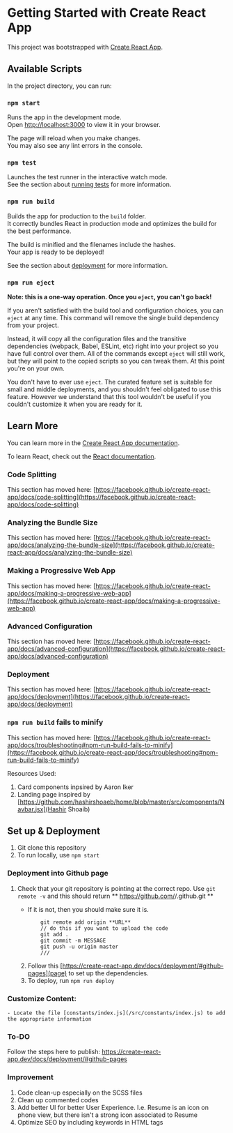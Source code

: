 # Getting Started with Create React App

This project was bootstrapped with [Create React App](https://github.com/facebook/create-react-app).

## Available Scripts

In the project directory, you can run:

### `npm start`

Runs the app in the development mode.\
Open [http://localhost:3000](http://localhost:3000) to view it in your browser.

The page will reload when you make changes.\
You may also see any lint errors in the console.

### `npm test`

Launches the test runner in the interactive watch mode.\
See the section about [running tests](https://facebook.github.io/create-react-app/docs/running-tests) for more information.

### `npm run build`

Builds the app for production to the `build` folder.\
It correctly bundles React in production mode and optimizes the build for the best performance.

The build is minified and the filenames include the hashes.\
Your app is ready to be deployed!

See the section about [deployment](https://facebook.github.io/create-react-app/docs/deployment) for more information.

### `npm run eject`

**Note: this is a one-way operation. Once you `eject`, you can't go back!**

If you aren't satisfied with the build tool and configuration choices, you can `eject` at any time. This command will remove the single build dependency from your project.

Instead, it will copy all the configuration files and the transitive dependencies (webpack, Babel, ESLint, etc) right into your project so you have full control over them. All of the commands except `eject` will still work, but they will point to the copied scripts so you can tweak them. At this point you're on your own.

You don't have to ever use `eject`. The curated feature set is suitable for small and middle deployments, and you shouldn't feel obligated to use this feature. However we understand that this tool wouldn't be useful if you couldn't customize it when you are ready for it.

## Learn More

You can learn more in the [Create React App documentation](https://facebook.github.io/create-react-app/docs/getting-started).

To learn React, check out the [React documentation](https://reactjs.org/).

### Code Splitting

This section has moved here: [https://facebook.github.io/create-react-app/docs/code-splitting](https://facebook.github.io/create-react-app/docs/code-splitting)

### Analyzing the Bundle Size

This section has moved here: [https://facebook.github.io/create-react-app/docs/analyzing-the-bundle-size](https://facebook.github.io/create-react-app/docs/analyzing-the-bundle-size)

### Making a Progressive Web App

This section has moved here: [https://facebook.github.io/create-react-app/docs/making-a-progressive-web-app](https://facebook.github.io/create-react-app/docs/making-a-progressive-web-app)

### Advanced Configuration

This section has moved here: [https://facebook.github.io/create-react-app/docs/advanced-configuration](https://facebook.github.io/create-react-app/docs/advanced-configuration)

### Deployment

This section has moved here: [https://facebook.github.io/create-react-app/docs/deployment](https://facebook.github.io/create-react-app/docs/deployment)

### `npm run build` fails to minify

This section has moved here: [https://facebook.github.io/create-react-app/docs/troubleshooting#npm-run-build-fails-to-minify](https://facebook.github.io/create-react-app/docs/troubleshooting#npm-run-build-fails-to-minify)



Resources Used:
1) Card components inpsired by Aaron Iker
2) Landing page inspired by [https://github.com/hashirshoaeb/home/blob/master/src/components/Navbar.jsx](Hashir Shoaib) 


## Set up & Deployment
1) Git clone this repository
2) To run locally, use ```npm start```

### Deployment into Github page
 1) Check that your git repository is pointing at the correct repo. Use ```git remote -v``` and this should return ** https://github.com/<username>/<username>.github.git **
    - If it is not, then you should make sure it is. 
        ```git remote remove origin
            git remote add origin **URL**
            // do this if you want to upload the code
            git add .
            git commit -m MESSAGE
            git push -u origin master
            ///
        ```

    2)  Follow this [https://create-react-app.dev/docs/deployment/#github-pages](page) to set up the dependencies.
    3) To deploy, run ```npm run deploy```

### Customize Content:
    - Locate the file [constants/index.js](/src/constants/index.js) to add the appropriate information


### To-DO


 Follow the steps here to publish:
 https://create-react-app.dev/docs/deployment/#github-pages



### Improvement
1) Code clean-up especially on the SCSS files
2) Clean up commented codes
3) Add better UI for better User Experience. I.e. Resume is an icon on phone view, but there isn't a strong icon associated to Resume
3) Optimize SEO by including keywords in HTML tags
